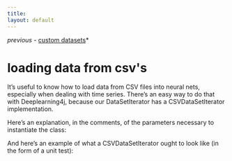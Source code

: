 ```yaml
---
title: 
layout: default
---
```


*previous* - [custom datasets](../customdatasets.html)*
# loading data from csv's

It’s useful to know how to load data from CSV files into neural nets, especially when dealing with time series. There’s an easy way to do that with Deeplearning4j, because our DataSetIterator has a CSVDataSetIterator implementation. 

Here’s an explanation, in the comments, of the parameters necessary to instantiate the class:

<script src="http://gist-it.appspot.com/github.com/agibsonccc/java-deeplearning/blob/master/deeplearning4j-core/src/main/java/org/deeplearning4j/datasets/iterator/CSVDataSetIterator.java?slice=13:25"></script>

And here’s an example of what a CSVDataSetIterator ought to look like (in the form of a unit test):

<script src="http://gist-it.appspot.com/github.com/agibsonccc/java-deeplearning/blob/master/deeplearning4j-core/src/test/java/org/deeplearning4j/datasets/iterator/CSVDataSetIteratorTest.java?slice=10:16"></script> 
